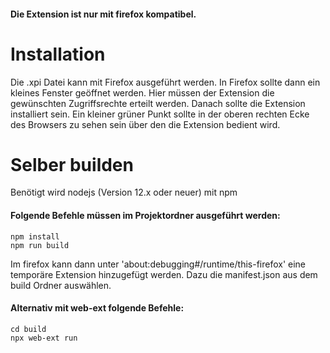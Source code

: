 #### Die Extension ist nur mit firefox kompatibel.


# Installation
Die .xpi Datei kann mit Firefox ausgeführt werden. In Firefox sollte dann ein kleines Fenster geöffnet werden. Hier müssen der Extension die gewünschten Zugriffsrechte erteilt werden. Danach sollte die Extension installiert sein. Ein kleiner grüner Punkt sollte in der oberen rechten Ecke des Browsers zu sehen sein über den die Extension bedient wird.

#
#

# Selber builden
Benötigt wird nodejs (Version 12.x oder neuer) mit npm

#### Folgende Befehle müssen im Projektordner ausgeführt werden:
    npm install
    npm run build

Im firefox kann dann unter 'about:debugging#/runtime/this-firefox' eine temporäre Extension hinzugefügt werden. Dazu die manifest.json aus dem build Ordner auswählen.

#### Alternativ mit web-ext folgende Befehle:
    cd build
    npx web-ext run
